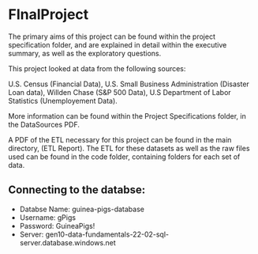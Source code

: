 # FInalProject
The primary aims of this project can be found within the project specification folder, and are explained in detail within the executive summary, as well as the exploratory questions. 

This project looked at data from the following sources:

U.S. Census (Financial Data), 
U.S. Small Business Administration (Disaster Loan data), 
Willden Chase (S&P 500 Data), 
U.S Department of Labor Statistics (Unemployement Data).

More information can be found within the Project Specifications folder, in the DataSources PDF.

A PDF of the ETL necessary for this project can be found in the main directory, (ETL Report).
The ETL for these datasets as well as the raw files used can be found in the code folder, containing folders for each set of data.


## Connecting to the databse:
- Databse Name: guinea-pigs-database
- Username: gPigs
- Password: GuineaPigs!
- Server: gen10-data-fundamentals-22-02-sql-server.database.windows.net
